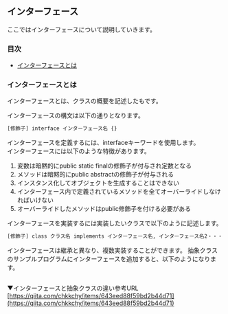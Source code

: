 ## インターフェース
ここではインターフェースについて説明していきます。

### 目次
* [インターフェースとは](#sec1)

### <a name="sec1"></a>インターフェースとは
インターフェースとは、クラスの概要を記述したもです。  

インターフェースの構文は以下の通りとなります。

```sh
[修飾子] interface インターフェース名 {}
```

インターフェースを定義するには、interfaceキーワードを使用します。  
インターフェースには以下のような特徴があります。
1. 変数は暗黙的にpublic static finalの修飾子が付与され定数となる
2. メソッドは暗黙的にpublic abstractの修飾子が付与される
3. インスタンス化してオブジェクトを生成することはできない
4. インターフェース内で定義されているメソッドを全てオーバーライドしなければいけない
5. オーバーライドしたメソッドはpublic修飾子を付ける必要がある


インターフェースを実装するには実装したいクラスで以下のように記述します。

```sh
[修飾子] class クラス名 implements インターフェース名, インターフェース名2・・・ {}
```

インターフェースは継承と異なり、複数実装することができます。
抽象クラスのサンプルプログラムにインターフェースを追加すると、以下のようになります。

```java

```


▼インターフェースと抽象クラスの違い参考URL  
[https://qiita.com/chkkchy/items/643eed88f59bd2b44d71](https://qiita.com/chkkchy/items/643eed88f59bd2b44d71)
